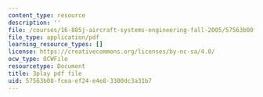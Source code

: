 ```yaml
---
content_type: resource
description: ''
file: /courses/16-885j-aircraft-systems-engineering-fall-2005/57563b08fceaef24e4e83300dc3a31b7_hzW2ZBtzrUE.pdf
file_type: application/pdf
learning_resource_types: []
license: https://creativecommons.org/licenses/by-nc-sa/4.0/
ocw_type: OCWFile
resourcetype: Document
title: 3play pdf file
uid: 57563b08-fcea-ef24-e4e8-3300dc3a31b7
---
```

